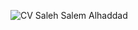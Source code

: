 ![CV Saleh Salem Alhaddad](https://user-images.githubusercontent.com/22606707/205895264-994f5849-d14b-46c1-aa73-d7dc5c9ac3c5.png)
